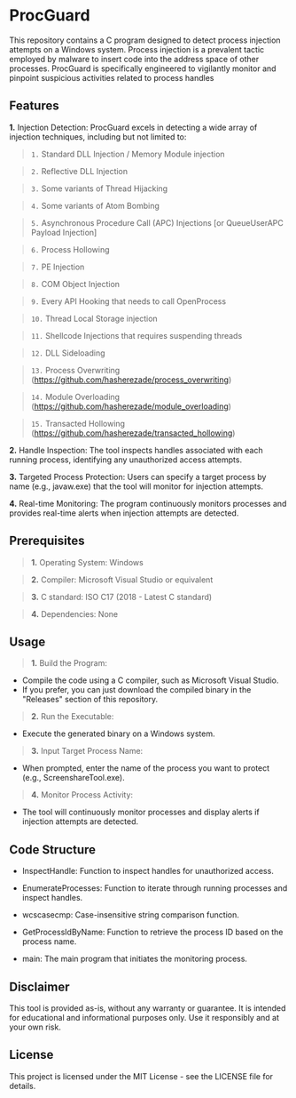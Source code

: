 # ProcGuard

This repository contains a C program designed to detect process injection attempts on a Windows system. Process injection is a prevalent tactic employed by malware to insert code into the address space of other processes. ProcGuard is specifically engineered to vigilantly monitor and pinpoint suspicious activities related to process handles

## Features
**1.** Injection Detection: ProcGuard excels in detecting a wide array of injection techniques, including but not limited to:

> `1.` Standard DLL Injection / Memory Module injection

> `2.` Reflective DLL Injection

> `3.` Some variants of Thread Hijacking

> `4.` Some variants of Atom Bombing

> `5.` Asynchronous Procedure Call (APC) Injections [or QueueUserAPC Payload Injection]

> `6.` Process Hollowing

> `7.` PE Injection

> `8.` COM Object Injection

> `9.` Every API Hooking that needs to call OpenProcess

> `10.` Thread Local Storage injection

> `11.` Shellcode Injections that requires suspending threads

> `12.` DLL Sideloading

> `13.` Process Overwriting (https://github.com/hasherezade/process_overwriting)

> `14.` Module Overloading (https://github.com/hasherezade/module_overloading)

> `15.` Transacted Hollowing (https://github.com/hasherezade/transacted_hollowing)

**2.** Handle Inspection: The tool inspects handles associated with each running process, identifying any unauthorized access attempts.

**3.** Targeted Process Protection: Users can specify a target process by name (e.g., javaw.exe) that the tool will monitor for injection attempts.

**4.** Real-time Monitoring: The program continuously monitors processes and provides real-time alerts when injection attempts are detected.

## Prerequisites
> **1.** Operating System: Windows

> **2.** Compiler: Microsoft Visual Studio or equivalent

> **3.** C standard: ISO C17 (2018 - Latest C standard)

> **4.** Dependencies: None

## Usage
> **1.** Build the Program:

- Compile the code using a C compiler, such as Microsoft Visual Studio.
- If you prefer, you can just download the compiled binary in the "Releases" section of this repository.

> **2.** Run the Executable:

- Execute the generated binary on a Windows system.

> **3.** Input Target Process Name:

- When prompted, enter the name of the process you want to protect (e.g., ScreenshareTool.exe).

> **4.** Monitor Process Activity:

- The tool will continuously monitor processes and display alerts if injection attempts are detected.

## Code Structure

- InspectHandle: Function to inspect handles for unauthorized access.

- EnumerateProcesses: Function to iterate through running processes and inspect handles.

- wcscasecmp: Case-insensitive string comparison function.

- GetProcessIdByName: Function to retrieve the process ID based on the process name.

- main: The main program that initiates the monitoring process.

## Disclaimer
This tool is provided as-is, without any warranty or guarantee. It is intended for educational and informational purposes only. Use it responsibly and at your own risk.

## License
This project is licensed under the MIT License - see the LICENSE file for details.
